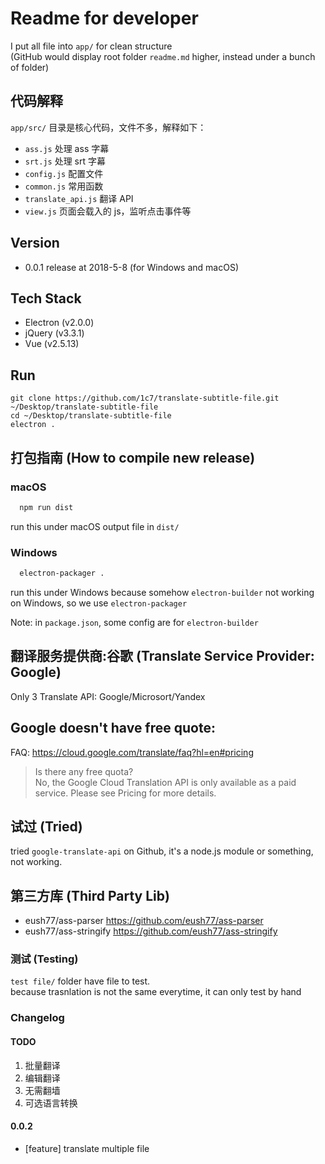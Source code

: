 # Readme for developer
I put all file into `app/` for clean structure     
(GitHub would display root folder `readme.md` higher, instead under a bunch of folder)          

## 代码解释
`app/src/` 目录是核心代码，文件不多，解释如下：   

  * `ass.js` 处理 ass 字幕
  * `srt.js` 处理 srt 字幕
  * `config.js`  配置文件
  * `common.js`  常用函数
  * `translate_api.js` 翻译 API
  * `view.js` 页面会载入的 js，监听点击事件等

## Version
* 0.0.1 release at 2018-5-8 (for Windows and macOS)
<!-- * 0.0.2 release at 2018-9-20 想更新支持多文件翻译，没坚持写完放弃了。没时间了。 -->

## Tech Stack
* Electron (v2.0.0)
* jQuery (v3.3.1)
* Vue (v2.5.13)

## Run
```
git clone https://github.com/1c7/translate-subtitle-file.git ~/Desktop/translate-subtitle-file
cd ~/Desktop/translate-subtitle-file
electron .
```

## 打包指南 (How to compile new release)
### macOS      
```bash
  npm run dist
```
run this under macOS
output file in `dist/`        

### Windows
```bash
  electron-packager .
```
run this under Windows
because somehow `electron-builder` not working on Windows, so we use `electron-packager`

Note: in `package.json`, some config are for `electron-builder`


## 翻译服务提供商:谷歌 (Translate Service Provider: Google)
Only 3 Translate API: Google/Microsort/Yandex  

## Google doesn't have free quote:
FAQ: https://cloud.google.com/translate/faq?hl=en#pricing
> Is there any free quota?         
> No, the Google Cloud Translation API is only available as a paid service. Please see Pricing for more details.

## 试过 (Tried)
tried `google-translate-api` on Github, it's a node.js module or something, not working.      

## 第三方库 (Third Party Lib)
* eush77/ass-parser    https://github.com/eush77/ass-parser
* eush77/ass-stringify https://github.com/eush77/ass-stringify

### 测试 (Testing)
`test file/` folder have file to test.         
because trasnlation is not the same everytime, it can only test by hand         

### Changelog

#### TODO

1. 批量翻译
2. 编辑翻译
3. 无需翻墙
4. 可选语言转换

#### 0.0.2
* [feature] translate multiple file


